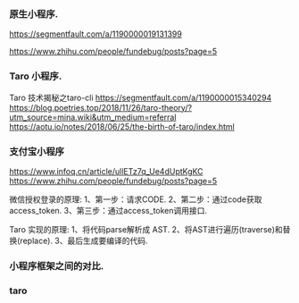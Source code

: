 
### 原生小程序.
https://segmentfault.com/a/1190000019131399

https://www.zhihu.com/people/fundebug/posts?page=5

### Taro 小程序.
Taro 技术揭秘之taro-cli
https://segmentfault.com/a/1190000015340294
https://blog.poetries.top/2018/11/26/taro-theory/?utm_source=mina.wiki&utm_medium=referral
https://aotu.io/notes/2018/06/25/the-birth-of-taro/index.html

### 支付宝小程序
https://www.infoq.cn/article/ullETz7q_Ue4dUptKgKC
https://www.zhihu.com/people/fundebug/posts?page=5

微信授权登录的原理:
1、第一步：请求CODE.
2、第二步：通过code获取access_token.
3、第三步：通过access_token调用接口.

Taro 实现的原理:
1、将代码parse解析成 AST.
2、将AST进行遍历(traverse)和替换(replace).
3、最后生成要编译的代码.

###  小程序框架之间的对比.


### taro 



